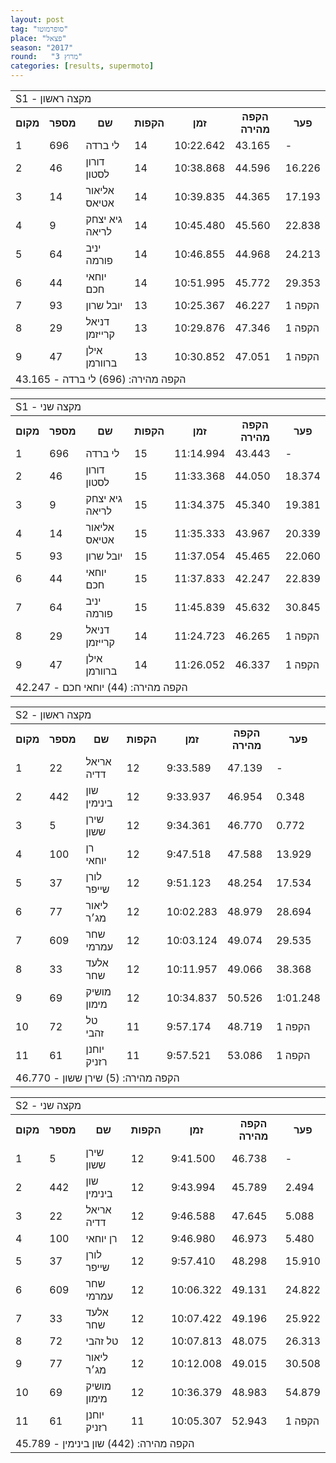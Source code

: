 ```yaml
---
layout: post
tag: "סופרמוטו"
place: "פצאל"
season: "2017"
round:   "מרוץ 3"
categories: [results, supermoto]
---
```

<table class="line_color">
    <tr>
        <td  colspan="99" class="title_font">S1 - מקצה ראשון</td>
    </tr>
    <tr class="rnkh_bkcolor">
        <th class="rnkh_font">מקום</th>
        <th class="rnkh_font">מספר</th>
        <th class="rnkh_font">שם</th>
        <th class="rnkh_font">הקפות</th>
        <th class="rnkh_font">זמן</th>
        <th class="rnkh_font">הקפה מהירה</th>
        <th class="rnkh_font">פער</th>
    </tr>
    <tr class="rnk_bkcolor">
        <td class="rnk_font">1</td>
        <td class="rnk_font">696</td>
        <td class="rnk_font">לי ברדה</td>
        <td class="rnk_font">14</td>
        <td class="rnk_font">10:22.642</td>
        <td class="rnk_font">43.165</td>
        <td class="rnk_font">-</td>
    </tr>
    <tr class="rnk_bkcolor">
        <td class="rnk_font">2</td>
        <td class="rnk_font">46</td>
        <td class="rnk_font">דורון לסטון</td>
        <td class="rnk_font">14</td>
        <td class="rnk_font">10:38.868</td>
        <td class="rnk_font">44.596</td>
        <td class="rnk_font">16.226</td>
    </tr>
    <tr class="rnk_bkcolor">
        <td class="rnk_font">3</td>
        <td class="rnk_font">14</td>
        <td class="rnk_font">אליאור אטיאס</td>
        <td class="rnk_font">14</td>
        <td class="rnk_font">10:39.835</td>
        <td class="rnk_font">44.365</td>
        <td class="rnk_font">17.193</td>
    </tr>
    <tr class="rnk_bkcolor">
        <td class="rnk_font">4</td>
        <td class="rnk_font">9</td>
        <td class="rnk_font">גיא יצחק לריאה</td>
        <td class="rnk_font">14</td>
        <td class="rnk_font">10:45.480</td>
        <td class="rnk_font">45.560</td>
        <td class="rnk_font">22.838</td>
    </tr>
    <tr class="rnk_bkcolor">
        <td class="rnk_font">5</td>
        <td class="rnk_font">64</td>
        <td class="rnk_font">יניב פורמה</td>
        <td class="rnk_font">14</td>
        <td class="rnk_font">10:46.855</td>
        <td class="rnk_font">44.968</td>
        <td class="rnk_font">24.213</td>
    </tr>
    <tr class="rnk_bkcolor">
        <td class="rnk_font">6</td>
        <td class="rnk_font">44</td>
        <td class="rnk_font">יוחאי חכם</td>
        <td class="rnk_font">14</td>
        <td class="rnk_font">10:51.995</td>
        <td class="rnk_font">45.772</td>
        <td class="rnk_font">29.353</td>
    </tr>
    <tr class="rnk_bkcolor">
        <td class="rnk_font">7</td>
        <td class="rnk_font">93</td>
        <td class="rnk_font">יובל שרון</td>
        <td class="rnk_font">13</td>
        <td class="rnk_font">10:25.367</td>
        <td class="rnk_font">46.227</td>
        <td class="rnk_font">1 הקפה</td>
    </tr>
    <tr class="rnk_bkcolor">
        <td class="rnk_font">8</td>
        <td class="rnk_font">29</td>
        <td class="rnk_font">דניאל קרייזמן</td>
        <td class="rnk_font">13</td>
        <td class="rnk_font">10:29.876</td>
        <td class="rnk_font">47.346</td>
        <td class="rnk_font">1 הקפה</td>
    </tr>
    <tr class="rnk_bkcolor">
        <td class="rnk_font">9</td>
        <td class="rnk_font">47</td>
        <td class="rnk_font">אילן ברוורמן</td>
        <td class="rnk_font">13</td>
        <td class="rnk_font">10:30.852</td>
        <td class="rnk_font">47.051</td>
        <td class="rnk_font">1 הקפה</td>
    </tr>
    <tr>
        <td  colspan="99" class="comment_font">הקפה מהירה: (696) לי ברדה - 43.165</td>
    </tr>
</table>
<table class="line_color">
    <tr>
        <td  colspan="99" class="title_font">S1 - מקצה שני</td>
    </tr>
    <tr class="rnkh_bkcolor">
        <th class="rnkh_font">מקום</th>
        <th class="rnkh_font">מספר</th>
        <th class="rnkh_font">שם</th>
        <th class="rnkh_font">הקפות</th>
        <th class="rnkh_font">זמן</th>
        <th class="rnkh_font">הקפה מהירה</th>
        <th class="rnkh_font">פער</th>
    </tr>
    <tr class="rnk_bkcolor">
        <td class="rnk_font">1</td>
        <td class="rnk_font">696</td>
        <td class="rnk_font">לי ברדה</td>
        <td class="rnk_font">15</td>
        <td class="rnk_font">11:14.994</td>
        <td class="rnk_font">43.443</td>
        <td class="rnk_font">-</td>
    </tr>
    <tr class="rnk_bkcolor">
        <td class="rnk_font">2</td>
        <td class="rnk_font">46</td>
        <td class="rnk_font">דורון לסטון</td>
        <td class="rnk_font">15</td>
        <td class="rnk_font">11:33.368</td>
        <td class="rnk_font">44.050</td>
        <td class="rnk_font">18.374</td>
    </tr>
    <tr class="rnk_bkcolor">
        <td class="rnk_font">3</td>
        <td class="rnk_font">9</td>
        <td class="rnk_font">גיא יצחק לריאה</td>
        <td class="rnk_font">15</td>
        <td class="rnk_font">11:34.375</td>
        <td class="rnk_font">45.340</td>
        <td class="rnk_font">19.381</td>
    </tr>
    <tr class="rnk_bkcolor">
        <td class="rnk_font">4</td>
        <td class="rnk_font">14</td>
        <td class="rnk_font">אליאור אטיאס</td>
        <td class="rnk_font">15</td>
        <td class="rnk_font">11:35.333</td>
        <td class="rnk_font">43.967</td>
        <td class="rnk_font">20.339</td>
    </tr>
    <tr class="rnk_bkcolor">
        <td class="rnk_font">5</td>
        <td class="rnk_font">93</td>
        <td class="rnk_font">יובל שרון</td>
        <td class="rnk_font">15</td>
        <td class="rnk_font">11:37.054</td>
        <td class="rnk_font">45.465</td>
        <td class="rnk_font">22.060</td>
    </tr>
    <tr class="rnk_bkcolor">
        <td class="rnk_font">6</td>
        <td class="rnk_font">44</td>
        <td class="rnk_font">יוחאי חכם</td>
        <td class="rnk_font">15</td>
        <td class="rnk_font">11:37.833</td>
        <td class="rnk_font">42.247</td>
        <td class="rnk_font">22.839</td>
    </tr>
    <tr class="rnk_bkcolor">
        <td class="rnk_font">7</td>
        <td class="rnk_font">64</td>
        <td class="rnk_font">יניב פורמה</td>
        <td class="rnk_font">15</td>
        <td class="rnk_font">11:45.839</td>
        <td class="rnk_font">45.632</td>
        <td class="rnk_font">30.845</td>
    </tr>
    <tr class="rnk_bkcolor">
        <td class="rnk_font">8</td>
        <td class="rnk_font">29</td>
        <td class="rnk_font">דניאל קרייזמן</td>
        <td class="rnk_font">14</td>
        <td class="rnk_font">11:24.723</td>
        <td class="rnk_font">46.265</td>
        <td class="rnk_font">1 הקפה</td>
    </tr>
    <tr class="rnk_bkcolor">
        <td class="rnk_font">9</td>
        <td class="rnk_font">47</td>
        <td class="rnk_font">אילן ברוורמן</td>
        <td class="rnk_font">14</td>
        <td class="rnk_font">11:26.052</td>
        <td class="rnk_font">46.337</td>
        <td class="rnk_font">1 הקפה</td>
    </tr>
    <tr>
        <td  colspan="99" class="comment_font">הקפה מהירה: (44) יוחאי חכם - 42.247</td>
    </tr>
</table>
<table class="line_color">
    <tr>
        <td  colspan="99" class="title_font">S2 - מקצה ראשון</td>
    </tr>
    <tr class="rnkh_bkcolor">
        <th class="rnkh_font">מקום</th>
        <th class="rnkh_font">מספר</th>
        <th class="rnkh_font">שם</th>
        <th class="rnkh_font">הקפות</th>
        <th class="rnkh_font">זמן</th>
        <th class="rnkh_font">הקפה מהירה</th>
        <th class="rnkh_font">פער</th>
    </tr>
    <tr class="rnk_bkcolor">
        <td class="rnk_font">1</td>
        <td class="rnk_font">22</td>
        <td class="rnk_font">אריאל דדיה</td>
        <td class="rnk_font">12</td>
        <td class="rnk_font">9:33.589</td>
        <td class="rnk_font">47.139</td>
        <td class="rnk_font">-</td>
    </tr>
    <tr class="rnk_bkcolor">
        <td class="rnk_font">2</td>
        <td class="rnk_font">442</td>
        <td class="rnk_font">שון בינימין</td>
        <td class="rnk_font">12</td>
        <td class="rnk_font">9:33.937</td>
        <td class="rnk_font">46.954</td>
        <td class="rnk_font">0.348</td>
    </tr>
    <tr class="rnk_bkcolor">
        <td class="rnk_font">3</td>
        <td class="rnk_font">5</td>
        <td class="rnk_font">שירן ששון</td>
        <td class="rnk_font">12</td>
        <td class="rnk_font">9:34.361</td>
        <td class="rnk_font">46.770</td>
        <td class="rnk_font">0.772</td>
    </tr>
    <tr class="rnk_bkcolor">
        <td class="rnk_font">4</td>
        <td class="rnk_font">100</td>
        <td class="rnk_font">רן יוחאי</td>
        <td class="rnk_font">12</td>
        <td class="rnk_font">9:47.518</td>
        <td class="rnk_font">47.588</td>
        <td class="rnk_font">13.929</td>
    </tr>
    <tr class="rnk_bkcolor">
        <td class="rnk_font">5</td>
        <td class="rnk_font">37</td>
        <td class="rnk_font">לורן שייפר</td>
        <td class="rnk_font">12</td>
        <td class="rnk_font">9:51.123</td>
        <td class="rnk_font">48.254</td>
        <td class="rnk_font">17.534</td>
    </tr>
    <tr class="rnk_bkcolor">
        <td class="rnk_font">6</td>
        <td class="rnk_font">77</td>
        <td class="rnk_font">ליאור מג׳ר</td>
        <td class="rnk_font">12</td>
        <td class="rnk_font">10:02.283</td>
        <td class="rnk_font">48.979</td>
        <td class="rnk_font">28.694</td>
    </tr>
    <tr class="rnk_bkcolor">
        <td class="rnk_font">7</td>
        <td class="rnk_font">609</td>
        <td class="rnk_font">שחר עמרמי</td>
        <td class="rnk_font">12</td>
        <td class="rnk_font">10:03.124</td>
        <td class="rnk_font">49.074</td>
        <td class="rnk_font">29.535</td>
    </tr>
    <tr class="rnk_bkcolor">
        <td class="rnk_font">8</td>
        <td class="rnk_font">33</td>
        <td class="rnk_font">אלעד שחר</td>
        <td class="rnk_font">12</td>
        <td class="rnk_font">10:11.957</td>
        <td class="rnk_font">49.066</td>
        <td class="rnk_font">38.368</td>
    </tr>
    <tr class="rnk_bkcolor">
        <td class="rnk_font">9</td>
        <td class="rnk_font">69</td>
        <td class="rnk_font">מושיק מימון</td>
        <td class="rnk_font">12</td>
        <td class="rnk_font">10:34.837</td>
        <td class="rnk_font">50.526</td>
        <td class="rnk_font">1:01.248</td>
    </tr>
    <tr class="rnk_bkcolor">
        <td class="rnk_font">10</td>
        <td class="rnk_font">72</td>
        <td class="rnk_font">טל  זהבי</td>
        <td class="rnk_font">11</td>
        <td class="rnk_font">9:57.174</td>
        <td class="rnk_font">48.719</td>
        <td class="rnk_font">1 הקפה</td>
    </tr>
    <tr class="rnk_bkcolor">
        <td class="rnk_font">11</td>
        <td class="rnk_font">61</td>
        <td class="rnk_font">יוחנן רזניק</td>
        <td class="rnk_font">11</td>
        <td class="rnk_font">9:57.521</td>
        <td class="rnk_font">53.086</td>
        <td class="rnk_font">1 הקפה</td>
    </tr>
    <tr>
        <td  colspan="99" class="comment_font">הקפה מהירה: (5) שירן ששון - 46.770</td>
    </tr>
</table>
<table class="line_color">
    <tr>
        <td  colspan="99" class="title_font">S2 - מקצה שני</td>
    </tr>
    <tr class="rnkh_bkcolor">
        <th class="rnkh_font">מקום</th>
        <th class="rnkh_font">מספר</th>
        <th class="rnkh_font">שם</th>
        <th class="rnkh_font">הקפות</th>
        <th class="rnkh_font">זמן</th>
        <th class="rnkh_font">הקפה מהירה</th>
        <th class="rnkh_font">פער</th>
    </tr>
    <tr class="rnk_bkcolor">
        <td class="rnk_font">1</td>
        <td class="rnk_font">5</td>
        <td class="rnk_font">שירן ששון</td>
        <td class="rnk_font">12</td>
        <td class="rnk_font">9:41.500</td>
        <td class="rnk_font">46.738</td>
        <td class="rnk_font">-</td>
    </tr>
    <tr class="rnk_bkcolor">
        <td class="rnk_font">2</td>
        <td class="rnk_font">442</td>
        <td class="rnk_font">שון בינימין</td>
        <td class="rnk_font">12</td>
        <td class="rnk_font">9:43.994</td>
        <td class="rnk_font">45.789</td>
        <td class="rnk_font">2.494</td>
    </tr>
    <tr class="rnk_bkcolor">
        <td class="rnk_font">3</td>
        <td class="rnk_font">22</td>
        <td class="rnk_font">אריאל דדיה</td>
        <td class="rnk_font">12</td>
        <td class="rnk_font">9:46.588</td>
        <td class="rnk_font">47.645</td>
        <td class="rnk_font">5.088</td>
    </tr>
    <tr class="rnk_bkcolor">
        <td class="rnk_font">4</td>
        <td class="rnk_font">100</td>
        <td class="rnk_font">רן יוחאי</td>
        <td class="rnk_font">12</td>
        <td class="rnk_font">9:46.980</td>
        <td class="rnk_font">46.973</td>
        <td class="rnk_font">5.480</td>
    </tr>
    <tr class="rnk_bkcolor">
        <td class="rnk_font">5</td>
        <td class="rnk_font">37</td>
        <td class="rnk_font">לורן שייפר</td>
        <td class="rnk_font">12</td>
        <td class="rnk_font">9:57.410</td>
        <td class="rnk_font">48.298</td>
        <td class="rnk_font">15.910</td>
    </tr>
    <tr class="rnk_bkcolor">
        <td class="rnk_font">6</td>
        <td class="rnk_font">609</td>
        <td class="rnk_font">שחר עמרמי</td>
        <td class="rnk_font">12</td>
        <td class="rnk_font">10:06.322</td>
        <td class="rnk_font">49.131</td>
        <td class="rnk_font">24.822</td>
    </tr>
    <tr class="rnk_bkcolor">
        <td class="rnk_font">7</td>
        <td class="rnk_font">33</td>
        <td class="rnk_font">אלעד שחר</td>
        <td class="rnk_font">12</td>
        <td class="rnk_font">10:07.422</td>
        <td class="rnk_font">49.196</td>
        <td class="rnk_font">25.922</td>
    </tr>
    <tr class="rnk_bkcolor">
        <td class="rnk_font">8</td>
        <td class="rnk_font">72</td>
        <td class="rnk_font">טל  זהבי</td>
        <td class="rnk_font">12</td>
        <td class="rnk_font">10:07.813</td>
        <td class="rnk_font">48.075</td>
        <td class="rnk_font">26.313</td>
    </tr>
    <tr class="rnk_bkcolor">
        <td class="rnk_font">9</td>
        <td class="rnk_font">77</td>
        <td class="rnk_font">ליאור מג׳ר</td>
        <td class="rnk_font">12</td>
        <td class="rnk_font">10:12.008</td>
        <td class="rnk_font">49.015</td>
        <td class="rnk_font">30.508</td>
    </tr>
    <tr class="rnk_bkcolor">
        <td class="rnk_font">10</td>
        <td class="rnk_font">69</td>
        <td class="rnk_font">מושיק מימון</td>
        <td class="rnk_font">12</td>
        <td class="rnk_font">10:36.379</td>
        <td class="rnk_font">48.983</td>
        <td class="rnk_font">54.879</td>
    </tr>
    <tr class="rnk_bkcolor">
        <td class="rnk_font">11</td>
        <td class="rnk_font">61</td>
        <td class="rnk_font">יוחנן רזניק</td>
        <td class="rnk_font">11</td>
        <td class="rnk_font">10:05.307</td>
        <td class="rnk_font">52.943</td>
        <td class="rnk_font">1 הקפה</td>
    </tr>
    <tr>
        <td  colspan="99" class="comment_font">הקפה מהירה: (442) שון בינימין - 45.789</td>
    </tr>
</table>
